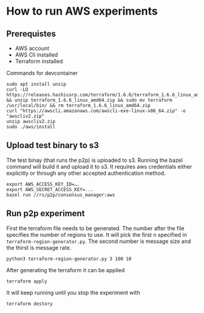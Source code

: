 
# How to run AWS experiments

## Prerequistes

- AWS account
- AWS Cli installed
- Terraform installed

Commands for devcontainer
```
sudo apt install unzip
curl -LO https://releases.hashicorp.com/terraform/1.6.6/terraform_1.6.6_linux_amd64.zip && unzip terraform_1.6.6_linux_amd64.zip && sudo mv terraform /usr/local/bin/ && rm terraform_1.6.6_linux_amd64.zip
curl "https://awscli.amazonaws.com/awscli-exe-linux-x86_64.zip" -o "awscliv2.zip"
unzip awscliv2.zip
sudo ./aws/install
```

## Upload test binary to s3

The test binay (that runs the p2p) is uploaded to s3. Running the bazel command will build it and upload it to s3. It requires aws credentials either explicitly or through any other accepted authentication method.

```
export AWS_ACCESS_KEY_ID=….
export AWS_SECRET_ACCESS_KEY=...
bazel run //rs/p2p/consensus_manager:aws
```

## Run p2p experiment

First the terraform file needs to be generated. The number after the file specifies the number of regions to use. It will pick the first n specified in `terraform-region-generator.py`. The second number is message size and the thirst is message rate.

```
python3 terraform-region-generator.py 3 100 10
```

After generating the terraform it can be applied

```
terraform apply
```

It will keep running until you stop the experiment with

```
terraform destory
```
